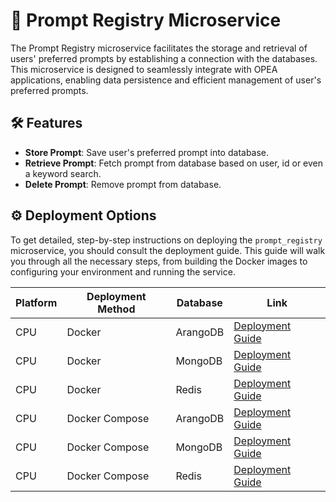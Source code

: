 # 🧾 Prompt Registry Microservice

The Prompt Registry microservice facilitates the storage and retrieval of users' preferred prompts by establishing a connection with the databases. This microservice is designed to seamlessly integrate with OPEA applications, enabling data persistence and efficient management of user's preferred prompts.

## 🛠️ Features

- **Store Prompt**: Save user's preferred prompt into database.
- **Retrieve Prompt**: Fetch prompt from database based on user, id or even a keyword search.
- **Delete Prompt**: Remove prompt from database.

## ⚙️ Deployment Options

To get detailed, step-by-step instructions on deploying the `prompt_registry` microservice, you should consult the deployment guide. This guide will walk you through all the necessary steps, from building the Docker images to configuring your environment and running the service.

| Platform | Deployment Method | Database | Link                                                             |
| -------- | ----------------- | -------- | ---------------------------------------------------------------- |
| CPU      | Docker            | ArangoDB | [Deployment Guide](./deployment/docker_compose/README_arango.md) |
| CPU      | Docker            | MongoDB  | [Deployment Guide](./deployment/docker_compose/README.md)        |
| CPU      | Docker            | Redis    | [Deployment Guide](./deployment/docker_compose/README_redis.md)  |
| CPU      | Docker Compose    | ArangoDB | [Deployment Guide](./deployment/docker_compose/README_arango.md) |
| CPU      | Docker Compose    | MongoDB  | [Deployment Guide](./deployment/docker_compose/README.md)        |
| CPU      | Docker Compose    | Redis    | [Deployment Guide](./deployment/docker_compose/README_redis.md)  |